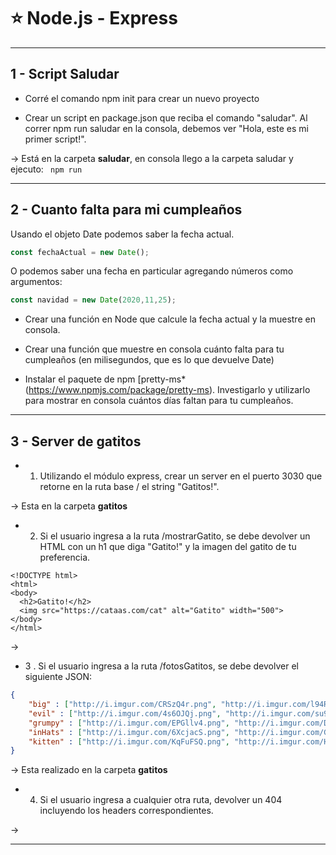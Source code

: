 # :star: Node.js - Express

---

## 1 -  Script Saludar

- Corré el comando npm init para crear un nuevo proyecto

- Crear un script en package.json que reciba el comando "saludar". Al correr npm run saludar en la consola, debemos ver "Hola, este es mi primer script!".


-> Está en la carpeta **saludar**, en consola llego a la carpeta saludar y ejecuto: ``` npm run```

---

## 2 - Cuanto falta para mi cumpleaños

Usando el objeto Date podemos saber la fecha actual.
```JavaScript
const fechaActual = new Date();
```

O podemos saber una fecha en particular agregando números como argumentos:
```JavaScript
const navidad = new Date(2020,11,25);
```

- Crear una función en Node que calcule la fecha actual y la muestre en consola.

- Crear una función que muestre en consola cuánto falta para tu cumpleaños (en milisegundos, que es lo que devuelve Date)

- Instalar el paquete de npm [pretty-ms*(https://www.npmjs.com/package/pretty-ms). Investigarlo y utilizarlo para mostrar en consola cuántos días faltan para tu cumpleaños.


---

## 3 - Server de gatitos

- 1. Utilizando el módulo express, crear un server en el puerto 3030 que retorne en la ruta base / el string "Gatitos!".

-> Esta en la carpeta **gatitos**

- 2. Si el usuario ingresa a la ruta /mostrarGatito, se debe devolver un HTML con un h1 que diga "Gatito!" y la imagen del gatito de tu preferencia.
```
<!DOCTYPE html>
<html>
<body>
  <h2>Gatito!</h2>
  <img src="https://cataas.com/cat" alt="Gatito" width="500">
</body>
</html>
```

->

- 3 . Si el usuario ingresa a la ruta /fotosGatitos, se debe devolver el siguiente JSON:
```JSON
{
    "big" : ["http://i.imgur.com/CRSzQ4r.png", "http://i.imgur.com/l94Rfsj.png", "http://i.imgur.com/304PJ9p.png", "http://i.imgur.com/mOnnvms.png", "http://i.imgur.com/k5Eif3W.png", "http://i.imgur.com/xSVGJu4.png"],
    "evil" : ["http://i.imgur.com/4s6OJQj.png", "http://i.imgur.com/su9edl7.png", "http://i.imgur.com/bCgGgBM.png"],
    "grumpy" : ["http://i.imgur.com/EPGllv4.png", "http://i.imgur.com/DKFbRQ0.png", "http://i.imgur.com/bIqsqSK.png"],
    "inHats" : ["http://i.imgur.com/6XcjacS.png", "http://i.imgur.com/GC3lgzg.png", "http://i.imgur.com/q7MZgiG.png", "http://i.imgur.com/VkfIH4a.png", "http://i.imgur.com/zy9cJgS.png", "http://i.imgur.com/OA4rZbW.png", "http://i.imgur.com/w0SzOoY.png", "http://i.imgur.com/zVZXKK4.png", "http://i.imgur.com/ZTn8bgI.png", "http://i.imgur.com/iVWFUlj.png"],
    "kitten" : ["http://i.imgur.com/KqFuFSQ.png", "http://i.imgur.com/H3YmnA3.png", "http://i.imgur.com/qqWyfvA.png", "http://i.imgur.com/GS6HUnP.png", "http://i.imgur.com/bTvoEeb.png"]
}
```

-> Esta realizado en la carpeta **gatitos**

- 4. Si el usuario ingresa a cualquier otra ruta, devolver un 404 incluyendo los headers correspondientes.

->

---
